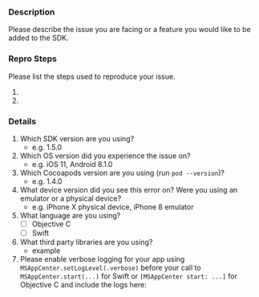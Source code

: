 ### **Description**

Please describe the issue you are facing or a feature you would like to be added to the SDK.

<!-- If making a feature request, remove the below information -->
### **Repro Steps**

Please list the steps used to reproduce your issue.

1.
2.

### **Details**

1. Which SDK version are you using?
    - e.g. 1.5.0
2. Which OS version did you experience the issue on?
    - e.g. iOS 11, Android 8.1.0
3. Which Cocoapods version are you using (run `pod --version`)?
    - e.g. 1.4.0
4. What device version did you see this error on?  Were you using an emulator or a physical device?
    - e.g. iPhone X physical device, iPhone 8 emulator
5. What language are you using?
    - [ ] Objective C
    - [ ] Swift
6. What third party libraries are you using?
    - example
7. Please enable verbose logging for your app using `MSAppCenter.setLogLevel(.verbose)` before your call to `MSAppCenter.start(...)` for Swift or `[MSAppCenter start: ...]` for Objective C and include the logs here:

